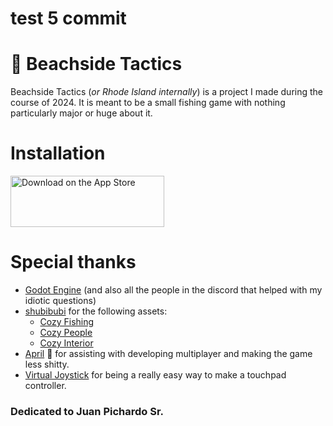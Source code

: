 # test 5 commit
# 🎣 Beachside Tactics
Beachside Tactics (*or Rhode Island internally*) is a project I made during the course of 2024. It is meant to be a small fishing game with nothing particularly major or huge about it. 


# Installation
<a href="https://apps.apple.com/us/app/beachside-tactics/id6596775495?itscg=30200&itsct=apps_box_badge&mttnsubad=6596775495" style="display: inline-block;">
<img src="https://toolbox.marketingtools.apple.com/api/v2/badges/download-on-the-app-store/black/en-us?releaseDate=1723420800" alt="Download on the App Store" style="width: 246px; height: 82px; vertical-align: middle; object-fit: contain;" />
</a>

<br>

# Special thanks
- [Godot Engine](https://godotengine.org) (and also all the people in the discord that helped with my idiotic questions)
- [shubibubi](https://shubibubi.itch.io) for the following assets:
  - [Cozy Fishing](https://shubibubi.itch.io/cozy-fishing)
  - [Cozy People](https://shubibubi.itch.io/cozy-people)
  - [Cozy Interior](https://shubibubi.itch.io/cozy-interior)
- [April](https://aprl.moe) 💜 for assisting with developing multiplayer and making the game less shitty.
- [Virtual Joystick](https://github.com/MarcoFazioRandom/Virtual-Joystick-Godot) for being a really easy way to make a touchpad controller.

### Dedicated to Juan Pichardo Sr.